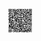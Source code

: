<a href="https://colab.research.google.com/github/patrickhaddadteaching/TRNG_ex3/blob/main/codepin1_binder.ipyn"></a>

<a href="https://mybinder.org/v2/gh/patrickhaddadteaching/codepin1/main?urlpath=voila%2Frender%2Fcodepin1_binder.ipynb"><img src="qr-code-pin1.png" style="width:50px;height:50px;"></a>

